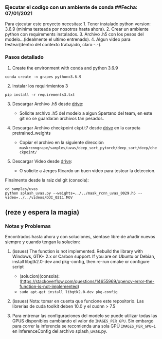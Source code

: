 ### Ejecutar el codigo con un ambiente de conda ##Fecha: 07/01/2021

Para ejecutar este proyecto necesitas:
	1. Tener instalado python version: 3.6.9 (minima testeada por nosotros hasta ahora).
	2. Crear un ambiente python con requirements instalados.
	3. Archivo .h5 con los pesos del modelo...(idealmente el ultimo entrenado).
	4. Algun video para testear(dentro del contexto trabajado, claro -.-).

### Pasos detallado

1. Create the environment with conda and python 3.6.9

`conda create -n grapes python=3.6.9`

2. Instalar los requirimientos 3

`pip install -r requirements3.txt`

3. Descargar Archivo .h5  desde [drive](https://drive.google.com/drive/folders/1BVnFb5XKCctHdzKL2XMRAoYWUNlufd8o?usp=sharing):
	- Solicite archivo .h5 del modelo a algun Spartano del team, en este git no se guardaran archivos tan pesados.

4. Descargar Archivo checkpoint ckpt.t7 desde [drive](https://drive.google.com/drive/folders/1BVnFb5XKCctHdzKL2XMRAoYWUNlufd8o?usp=sharing) en la carpeta pretrained_weights
    - Copiar el archivo en la siguiente dirección `maskrcnngrape/samples/uvas/deep_sort_pytorch/deep_sort/deep/checkpoint/`

5. Descargar Video desde [drive](https://drive.google.com/drive/folders/1BVnFb5XKCctHdzKL2XMRAoYWUNlufd8o?usp=sharing):	
	- O solicite a Jerges Ricardo un buen video para testear la deteccion.

Finalmente desde la raiz del git (consola):
    
    cd samples/uvas
	python splash_uvas.py --weights=../../mask_rcnn_uvas_0029.h5 --video=../../videos/DJI_0211.MOV
    
(reze y espera la magia)
---

### Notas y Problemas

Encontrados hasta ahora y con soluciones, sientase libre de añadir nuevos siempre y cuando tengan la solucion:

1. (issues) The function is not implemented. Rebuild the library with Windows, GTK+ 2.x or Carbon support. If you are on Ubuntu or Debian, install libgtk2.0-dev and pkg-config, then re-run cmake or configure script

	- (solucion)(consola): (https://stackoverflow.com/questions/14655969/opencv-error-the-function-is-not-implemented)
    - `sudo apt-get install libgtk2.0-dev pkg-config`

2. (issues) Nota: tomar en cuenta que funcione este repositorio. Las librerias de cuda toolkit deben 10.0 y el cudnn > 7.5

3. Para entrenar las configuraciones del modelo se puede utilizar todas las GPUS disponibles cambiando el valor de
`IMAGES_PER_GPU`. Sin embargo para correr la inferencia se recomienda una sola GPU `IMAGES_PER_GPU=1` en  InferenceConfig del archivo splash_uvas.py.
